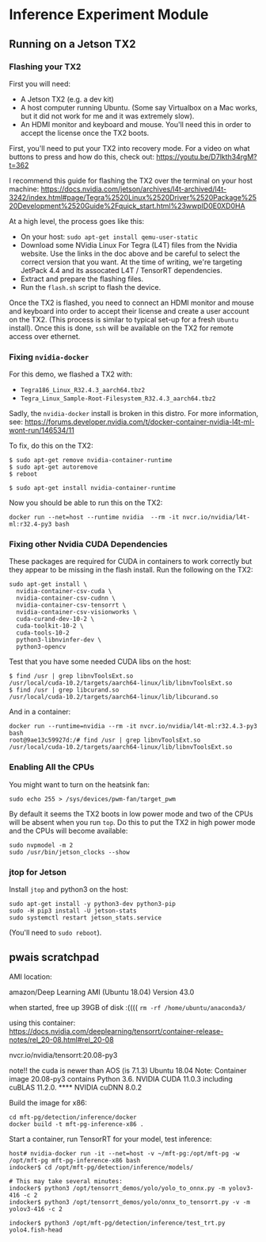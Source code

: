 # Inference Experiment Module


## Running on a Jetson TX2

### Flashing your TX2

First you will need:
 * A Jetson TX2 (e.g. a dev kit)
 * A host computer running Ubuntu.  (Some say Virtualbox on a Mac works, but
     it did not work for me and it was extremely slow).
 * An HDMI monitor and keyboard and mouse.  You'll need this in order to accept
     the license once the TX2 boots.

First, you'll need to put your TX2 into recovery mode.  For a video on
what buttons to press and how do this, check out: https://youtu.be/D7lkth34rgM?t=362

I recommend this guide for flashing the TX2 over the terminal on your host
machine:
https://docs.nvidia.com/jetson/archives/l4t-archived/l4t-3242/index.html#page/Tegra%2520Linux%2520Driver%2520Package%2520Development%2520Guide%2Fquick_start.html%23wwpID0E0XD0HA

At a high level, the process goes like this:
 * On your host: `sudo apt-get install qemu-user-static`
 * Download some NVidia Linux For Tegra (L4T) files from the Nvidia website.
     Use the links in the doc above and be careful to select the correct
     version that you want.  At the time of writing, we're targeting
     JetPack 4.4 and its assocated L4T / TensorRT dependencies.
 * Extract and prepare the flashing files.
 * Run the `flash.sh` script to flash the device.

Once the TX2 is flashed, you need to connect an HDMI monitor and mouse and 
keyboard into order to accept their license and create a user account on
the TX2. (This process is similar to typical set-up for a fresh `Ubuntu`
install).  Once this is done, `ssh` will be available on the TX2 for remote
access over ethernet.

### Fixing `nvidia-docker`

For this demo, we flashed a TX2 with:
  * `Tegra186_Linux_R32.4.3_aarch64.tbz2`
  * `Tegra_Linux_Sample-Root-Filesystem_R32.4.3_aarch64.tbz2`

Sadly, the `nvidia-docker` install is broken in this distro.  For more
information, see:
https://forums.developer.nvidia.com/t/docker-container-nvidia-l4t-ml-wont-run/146534/11

To fix, do this on the TX2:
```
$ sudo apt-get remove nvidia-container-runtime
$ sudo apt-get autoremove
$ reboot

$ sudo apt-get install nvidia-container-runtime
```

Now you should be able to run this on the TX2:
```
docker run --net=host --runtime nvidia  --rm -it nvcr.io/nvidia/l4t-ml:r32.4-py3 bash
```

### Fixing other Nvidia CUDA Dependencies

These packages are required for CUDA in containers to work correctly
but they appear to be missing in the flash install.  Run the following on the
TX2:
```
sudo apt-get install \
  nvidia-container-csv-cuda \
  nvidia-container-csv-cudnn \
  nvidia-container-csv-tensorrt \
  nvidia-container-csv-visionworks \
  cuda-curand-dev-10-2 \
  cuda-toolkit-10-2 \
  cuda-tools-10-2
  python3-libnvinfer-dev \
  python3-opencv
```

Test that you have some needed CUDA libs on the host:
```
$ find /usr | grep libnvToolsExt.so
/usr/local/cuda-10.2/targets/aarch64-linux/lib/libnvToolsExt.so
$ find /usr | grep libcurand.so
/usr/local/cuda-10.2/targets/aarch64-linux/lib/libcurand.so
```

And in a container:
```
docker run --runtime=nvidia --rm -it nvcr.io/nvidia/l4t-ml:r32.4.3-py3 bash
root@9ae13c59927d:/# find /usr | grep libnvToolsExt.so
/usr/local/cuda-10.2/targets/aarch64-linux/lib/libnvToolsExt.so
```

### Enabling All the CPUs

You might want to turn on the heatsink fan:
```
sudo echo 255 > /sys/devices/pwm-fan/target_pwm
```

By default it seems the TX2 boots in low power mode and two of the CPUs will
be absent when you run `top`.  Do this to put the TX2 in high power mode and
the CPUs will become available:
```
sudo nvpmodel -m 2
sudo /usr/bin/jetson_clocks --show
```

### jtop for Jetson

Install `jtop` and python3 on the host:

```
sudo apt-get install -y python3-dev python3-pip
sudo -H pip3 install -U jetson-stats
sudo systemctl restart jetson_stats.service
```
(You'll need to `sudo reboot`).




## pwais scratchpad


AMI location:

amazon/Deep Learning AMI (Ubuntu 18.04) Version 43.0

when started, free up 39GB of disk :((((
`rm -rf /home/ubuntu/anaconda3/`

using this container: 
https://docs.nvidia.com/deeplearning/tensorrt/container-release-notes/rel_20-08.html#rel_20-08

nvcr.io/nvidia/tensorrt:20.08-py3

note!! the cuda is newer than AOS (is 7.1.3)
Ubuntu 18.04
Note: Container image 20.08-py3 contains Python 3.6.
NVIDIA CUDA 11.0.3 including cuBLAS 11.2.0. ****
NVIDIA cuDNN 8.0.2

Build the image for x86:

```
cd mft-pg/detection/inference/docker
docker build -t mft-pg-inference-x86 .
```

Start a container, run TensorRT for your model, test inference:
```
host# nvidia-docker run -it --net=host -v ~/mft-pg:/opt/mft-pg -w /opt/mft-pg mft-pg-inference-x86 bash
indocker$ cd /opt/mft-pg/detection/inference/models/

# This may take several minutes:
indocker$ python3 /opt/tensorrt_demos/yolo/yolo_to_onnx.py -m yolov3-416 -c 2
indocker$ python3 /opt/tensorrt_demos/yolo/onnx_to_tensorrt.py -v -m yolov3-416 -c 2

indocker$ python3 /opt/mft-pg/detection/inference/test_trt.py yolo4.fish-head
```





